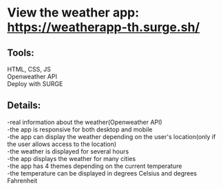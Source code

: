 # View the weather app: https://weatherapp-th.surge.sh/

## Tools:

HTML, CSS, JS </br>
Openweather API </br>
Deploy with SURGE

## Details:

-real information about the weather(Openweather API) </br>
-the app is responsive for both desktop and mobile </br>
-the app can display the weather depending on the user's location(only if the user allows access to the location) </br>
-the weather is displayed for several hours </br>
-the app displays the weather for many cities </br>
-the app has 4 themes depending on the current temperature </br>
-the temperature can be displayed in degrees Celsius and degrees Fahrenheit</br>
